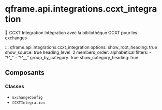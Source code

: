 # qframe.api.integrations.ccxt_integration


🔗 CCXT Integration
Intégration avec la bibliothèque CCXT pour les exchanges


::: qframe.api.integrations.ccxt_integration
    options:
      show_root_heading: true
      show_source: true
      heading_level: 2
      members_order: alphabetical
      filters:
        - "!^_"
        - "!^__"
      group_by_category: true
      show_category_heading: true

## Composants

### Classes

- `ExchangeConfig`
- `CCXTIntegration`


